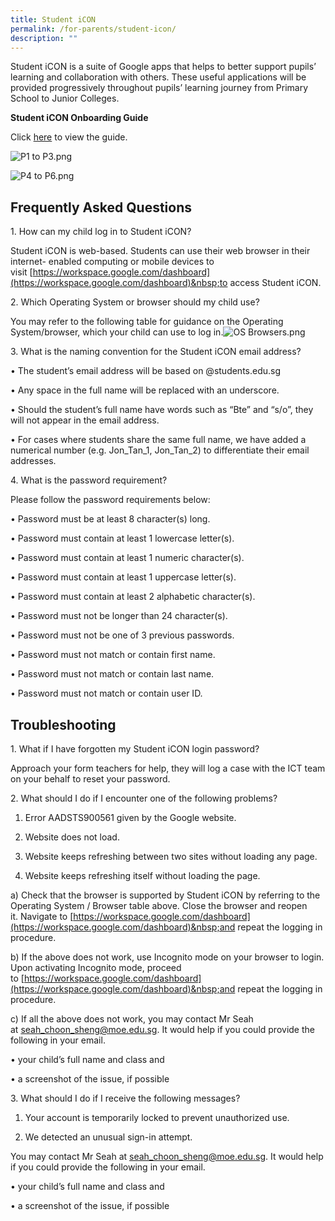 ```yaml
---
title: Student iCON
permalink: /for-parents/student-icon/
description: ""
---
```

Student iCON is a suite of Google apps that helps to better support pupils’ learning and collaboration with others. These useful applications will be provided progressively throughout pupils’ learning journey from Primary School to Junior Colleges.  
  
**Student iCON Onboarding Guide**  

Click&nbsp;[here](https://yangzhengpri-moe-edu-sg-admin.cwp.sg/qql/slot/u703/2022/For%20Parents/Student%20iCON/Student%20iCON%20Onboarding%20Guide.pdf)&nbsp;to view the guide.

  

![P1 to P3.png](https://yangzhengpri.moe.edu.sg/qql/slot/u703/2022/For%20Parents/Student%20iCON/P1%20to%20P3.png)  
  
  
  
  
  
  
  
  
  
  
  
  
  
  
  
  
  
![P4 to P6.png](https://yangzhengpri.moe.edu.sg/qql/slot/u703/2022/For%20Parents/Student%20iCON/P4%20to%20P6.png)  
  
  
  
  
  
  
  
  
  
  
  
  
  
  
  
  
  

Frequently Asked Questions
--------------------------

1\. How can my child log in to Student iCON?  

Student iCON is web-based. Students can use their web browser in their internet- enabled computing or mobile devices to visit&nbsp;[https://workspace.google.com/dashboard](https://workspace.google.com/dashboard)&nbsp;to access Student iCON.

  

2.&nbsp;Which Operating System or browser should my child use?

You may refer to the following table for guidance on the Operating System/browser, which your child can use to log in.![OS  Browsers.png](https://yangzhengpri.moe.edu.sg/qql/slot/u703/2022/For%20Parents/Student%20iCON/OS%20%20Browsers.png)

  

  

  

  

  

  

  

  

  

  

  

  

  

  

  

3.&nbsp;What is the naming convention for the Student iCON email address?

• The student’s email address will be based on @students.edu.sg

• Any space in the full name will be replaced with an underscore.

• Should the student’s full name have words such as “Bte” and “s/o”, they will not appear in the email address.

• For cases where students share the same full name, we have added a numerical number (e.g. Jon\_Tan\_1, Jon\_Tan\_2) to differentiate their email addresses.

  

4.&nbsp;What is the password requirement?

Please follow the password requirements below:&nbsp;

• Password must be at least 8 character(s) long.

• Password must contain at least 1 lowercase letter(s).

• Password must contain at least 1 numeric character(s).

• Password must contain at least 1 uppercase letter(s).

• Password must contain at least 2 alphabetic character(s).

• Password must not be longer than 24 character(s).

• Password must not be one of 3 previous passwords.

• Password must not match or contain first name.

• Password must not match or contain last name.

• Password must not match or contain user ID.

Troubleshooting
---------------

1.&nbsp;What if I have forgotten my Student iCON login password?

Approach your form teachers for help, they will log a case with the ICT team on your behalf to reset your password.

  

2.&nbsp;What should I do if I encounter one of the following problems?

1. Error AADSTS900561 given by the Google website.

2. Website does not load.

3. Website keeps refreshing between two sites without loading any page.

4. Website keeps refreshing itself without loading the page.

  

a) Check that the browser is supported by Student iCON by referring to the Operating System / Browser table above. Close the browser and reopen it.&nbsp;Navigate to&nbsp;[https://workspace.google.com/dashboard](https://workspace.google.com/dashboard)&nbsp;and repeat the logging in procedure.

  

b) If the above does not work, use Incognito mode on your browser to login. Upon activating Incognito mode, proceed to&nbsp;[https://workspace.google.com/dashboard](https://workspace.google.com/dashboard)&nbsp;and repeat the logging in procedure.

  

c) If all the above does not work, you may contact Mr Seah at&nbsp;[seah\_choon\_sheng@moe.edu.sg](mailto:seah_choon_sheng@moe.edu.sg).&nbsp;It would help if you could provide the following in your email.

• your child’s full name and class and

• a screenshot of the issue, if possible

  

3.&nbsp;What should I do if I receive the following messages?

1. Your account is temporarily locked to prevent unauthorized use.

2. We detected an unusual sign-in attempt.

  

You may contact Mr Seah at&nbsp;[seah\_choon\_sheng@moe.edu.sg](mailto:seah_choon_sheng@moe.edu.sg). It would help if you could provide the following in your email.

• your child’s full name and class and

• a screenshot of the issue, if possible